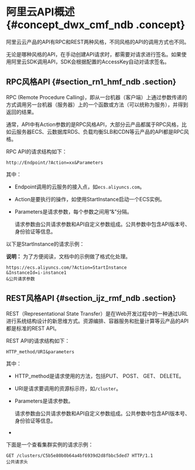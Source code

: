 # 阿里云API概述 {#concept_dwx_cmf_ndb .concept}

阿里云云产品的API有RPC和REST两种风格，不同风格的API的调用方式也不同。

无论是哪种风格的API，在手动创建API请求时，都需要对请求进行签名。如果使用阿里云SDK调用API，SDK会根据配置的AccessKey自动对请求签名。

## RPC风格API {#section_rn1_hmf_ndb .section}

RPC \(Remote Procedure Calling\)，即从一台机器（客户端）上通过参数传递的方式调用另一台机器（服务器）上的一个函数或方法（可以统称为服务），并得到返回的结果。

通常，API中有Action参数的是RPC风格API，大部分云产品都属于RPC风格，比如云服务器ECS、云数据库RDS、负载均衡SLB和CDN等云产品的API都是RPC风格。

RPC API的请求结构如下：

`http://Endpoint/?Action=xx&Parameters`

其中：

-   Endpoint调用的云服务的接入点，如`ecs.aliyuncs.com`。
-   Action是要执行的操作，如使用StartInstance启动一个ECS实例。

-   Parameters是请求参数，每个参数之间用“&”分隔。

    请求参数由公共请求参数和API自定义参数组成。公共参数中包含API版本号、身份验证等信息。


以下是StartInstance的请求示例：

**说明：** 为了方便阅读，文档中的示例做了格式化处理。

```
https://ecs.aliyuncs.com/?Action=StartInstance
&InstanceId=i-instance1
&公共请求参数
```

## REST风格API {#section_ijz_rmf_ndb .section}

REST（Representational State Transfer）是在Web开发过程中的一种通过URL进行系统结构设计的新思维方式。资源编排、容器服务和批量计算等云产品的API都是标准的REST API。

REST API的请求结构如下：

`HTTP_method/URI&parameters`

其中：

-   HTTP\_method是请求使用的方法，包括PUT、 POST、 GET、 DELETE。
-   URI是请求要调用的资源标示符，如`/cluster`。
-   Parameters是请求参数。

    请求参数由公共请求参数和API自定义参数组成。公共参数中包含API版本号、身份验证等信息。

-   
下面是一个查看集群实例的请求示例：

```
GET /clusters/C5b5e80b0b64a4bf6939d2d8fbbc5ded7 HTTP/1.1
公共请求头
```

